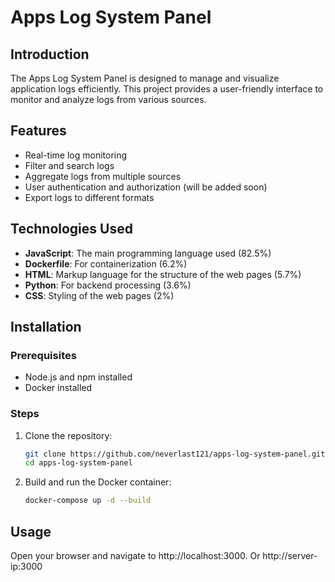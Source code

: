 # Apps Log System Panel

## Introduction

The Apps Log System Panel is designed to manage and visualize application logs efficiently. This project provides a user-friendly interface to monitor and analyze logs from various sources.

## Features

- Real-time log monitoring
- Filter and search logs
- Aggregate logs from multiple sources
- User authentication and authorization (will be added soon)
- Export logs to different formats

## Technologies Used

- **JavaScript**: The main programming language used (82.5%)
- **Dockerfile**: For containerization (6.2%)
- **HTML**: Markup language for the structure of the web pages (5.7%)
- **Python**: For backend processing (3.6%)
- **CSS**: Styling of the web pages (2%)

## Installation

### Prerequisites

- Node.js and npm installed
- Docker installed

### Steps

1. Clone the repository:

   ```sh
   git clone https://github.com/neverlast121/apps-log-system-panel.git
   cd apps-log-system-panel
   ```

2. Build and run the Docker container:
   ```sh
   docker-compose up -d --build
   ```

## Usage

Open your browser and navigate to http://localhost:3000. Or http://server-ip:3000

